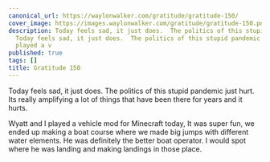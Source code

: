 ```yaml
---
canonical_url: https://waylonwalker.com/gratitude/gratitude-150/
cover_image: https://images.waylonwalker.com/gratitude/gratitude-150.png
description: Today feels sad, it just does.  The politics of this stupid pandemic
  Today feels sad, it just does.  The politics of this stupid pandemic Wyatt and I
  played a v
published: true
tags: []
title: Gratitude 150
---
```


Today feels sad, it just does.  The politics of this stupid pandemic just hurt.  Its really amplifying a lot of things that have been there for years and it hurts.

Wyatt and I played a vehicle mod for Minecraft today, It was super fun, we ended up making a boat course where we made big jumps with different water elements.  He was definitely the better boat operator.  I would spot where he was landing and making landings in those place.
